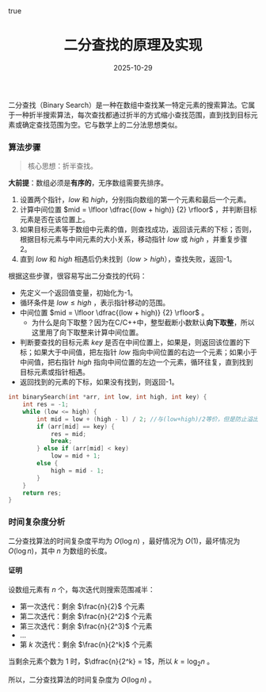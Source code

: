 ﻿---
title: "二分查找的原理及实现"
date: 2025-10-29
timezone: UTC+8
tags: ["算法","二分查找"]
categories: ["算法原理"]
draft: false
math: true
---

二分查找（Binary Search）是一种在数组中查找某一特定元素的搜索算法。它属于一种折半搜索算法，每次查找都通过折半的方式缩小查找范围，直到找到目标元素或确定查找范围为空。它与数学上的二分法思想类似。

### 算法步骤

>核心思想：折半查找。

**大前提**：数组必须是**有序的**，无序数组需要先排序。

1. 设置两个指针，$low$ 和 $high$，分别指向数组的第一个元素和最后一个元素。
2. 计算中间位置 $mid = \lfloor \dfrac{(low + high)} {2} \rfloor$ ，并判断目标元素是否在该位置上。
3. 如果目标元素等于数组中元素的值，则查找成功，返回该元素的下标；否则，根据目标元素与中间元素的大小关系，移动指针 $low$ 或 $high$ ，并重复步骤2。
4. 直到 $low$ 和 $high$ 相遇后仍未找到（$low > high$），查找失败，返回-1。

根据这些步骤，很容易写出二分查找的代码：
- 先定义一个返回值变量，初始化为-1。
- 循环条件是 $low \leq high$ ，表示指针移动的范围。
- 中间位置 $mid = \lfloor \dfrac{(low + high)} {2} \rfloor$ 。
    - 为什么是向下取整？因为在C/C++中，整型截断小数默认**向下取整**，所以这里用了向下取整来计算中间位置。
- 判断要查找的目标元素 $key$ 是否在中间位置上，如果是，则返回该位置的下标；如果大于中间值，把左指针 $low$ 指向中间位置的右边一个元素；如果小于中间值，把右指针 $high$ 指向中间位置的左边一个元素，循环往复，直到找到目标元素或指针相遇。
- 返回找到的元素的下标，如果没有找到，则返回-1。

```c++
int binarySearch(int *arr, int low, int high, int key) {
    int res = -1;
    while (low <= high) {
        int mid = low + (high - l) / 2; //与(low+high)/2等价，但是防止溢出
        if (arr[mid] == key) {
            res = mid;
            break;
        } else if (arr[mid] < key)
            low = mid + 1;
        else {
            high = mid - 1;
        }
    }
    return res;
}
```

### 时间复杂度分析

二分查找算法的时间复杂度平均为 $O(\log n)$ ，最好情况为 $O(1)$，最坏情况为 $O(\log n)$，其中 $n$ 为数组的长度。

#### 证明

设数组元素有 $n$ 个，每次迭代则搜索范围减半：

- 第一次迭代：剩余 $\frac{n}{2}$ 个元素
- 第二次迭代：剩余 $\frac{n}{2^2}$ 个元素
- 第三次迭代：剩余 $\frac{n}{2^3}$ 个元素
- ...
- 第 $k$ 次迭代：剩余 $\frac{n}{2^k}$ 个元素

当剩余元素个数为 $1$ 时，$\dfrac{n}{2^k} = 1$，所以 $k = \log_2 n$ 。

所以，二分查找算法的时间复杂度为 $O(\log n)$ 。